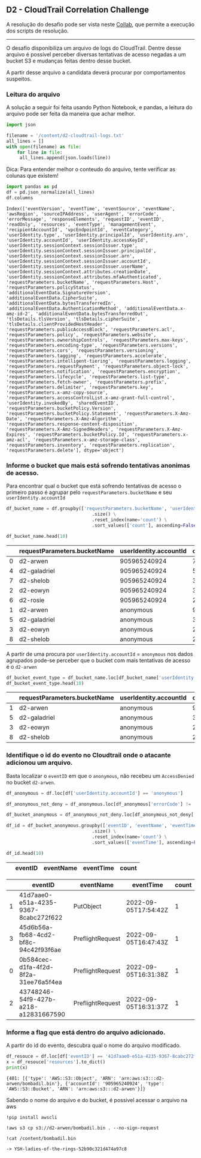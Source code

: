 ## D2 - CloudTrail Correlation Challenge

A resolução do desafio pode ser vista neste [Collab](https://colab.research.google.com/drive/1pNM7GfzN5XvLsQlJbNn9Ohat_sp-VDW2?usp=sharing), que permite a execução dos scripts de resolução.

---

O desafio disponibiliza um arquivo de logs do CloudTrail. Dentre desse arquivo é possível perceber diversas tentativas de acesso negadas a um bucket S3 e mudanças feitas dentro desse bucket.

A partir desse arquivo a candidata deverá procurar por comportamentos suspeitos.

### Leitura do arquivo
A solução a seguir foi feita usando Python Notebook, e pandas, a leitura do arquivo pode ser feita da maneira que achar melhor.

````python
import json

filename = '/content/d2-cloudtrail-logs.txt'
all_lines = []
with open(filename) as file:
    for line in file:
     all_lines.append(json.loads(line))
````


Dica: Para entender melhor o conteudo do arquivo, tente verificar as colunas que existem!

```python
import pandas as pd
df = pd.json_normalize(all_lines)
df.columns
```

```
Index(['eventVersion', 'eventTime', 'eventSource', 'eventName', 'awsRegion', 'sourceIPAddress', 'userAgent', 'errorCode', 'errorMessage', 'responseElements', 'requestID', 'eventID', 'readOnly', 'resources', 'eventType', 'managementEvent', 'recipientAccountId', 'vpcEndpointId', 'eventCategory', 'userIdentity.type', 'userIdentity.principalId', 'userIdentity.arn', 'userIdentity.accountId', 'userIdentity.accessKeyId', 'userIdentity.sessionContext.sessionIssuer.type', 'userIdentity.sessionContext.sessionIssuer.principalId', 'userIdentity.sessionContext.sessionIssuer.arn', 'userIdentity.sessionContext.sessionIssuer.accountId', 'userIdentity.sessionContext.sessionIssuer.userName', 'userIdentity.sessionContext.attributes.creationDate', 'userIdentity.sessionContext.attributes.mfaAuthenticated', 'requestParameters.bucketName', 'requestParameters.Host', 'requestParameters.policyStatus', 'additionalEventData.SignatureVersion', 'additionalEventData.CipherSuite', 'additionalEventData.bytesTransferredIn', 'additionalEventData.AuthenticationMethod', 'additionalEventData.x-amz-id-2', 'additionalEventData.bytesTransferredOut', 'tlsDetails.tlsVersion', 'tlsDetails.cipherSuite', 'tlsDetails.clientProvidedHostHeader', 'requestParameters.publicAccessBlock', 'requestParameters.acl', 'requestParameters.policy', 'requestParameters.website', 'requestParameters.ownershipControls', 'requestParameters.max-keys', 'requestParameters.encoding-type', 'requestParameters.versions', 'requestParameters.cors', 'requestParameters.versioning', 'requestParameters.tagging', 'requestParameters.accelerate', 'requestParameters.intelligent-tiering', 'requestParameters.logging', 'requestParameters.requestPayment', 'requestParameters.object-lock', 'requestParameters.notification', 'requestParameters.encryption', 'requestParameters.lifecycle', 'requestParameters.list-type', 'requestParameters.fetch-owner', 'requestParameters.prefix', 'requestParameters.delimiter', 'requestParameters.key', 'requestParameters.x-amz-copy-source', 'requestParameters.accessControlList.x-amz-grant-full-control', 'userIdentity.invokedBy', 'sharedEventID', 'requestParameters.bucketPolicy.Version', 'requestParameters.bucketPolicy.Statement', 'requestParameters.X-Amz-Date', 'requestParameters.X-Amz-Algorithm', 'requestParameters.response-content-disposition', 'requestParameters.X-Amz-SignedHeaders', 'requestParameters.X-Amz-Expires', 'requestParameters.bucketPolicy.Id', 'requestParameters.x-amz-acl', 'requestParameters.x-amz-storage-class', 'requestParameters.inventory', 'requestParameters.replication', 'requestParameters.delete'], dtype='object')
```

### Informe o bucket que mais está sofrendo tentativas anonimas de acesso.

Para encontrar qual o bucket que está sofrendo tentativas de acesso o primeiro passo é agrupar pelo `requestParameters.bucketName` e seu `userIdentity.accountId`

````python
df_bucket_name = df.groupby(['requestParameters.bucketName', 'userIdentity.accountId']) \
                                .size() \
                                .reset_index(name='count') \
                                .sort_values(['count'], ascending=False)

df_bucket_name.head(10)
````


|   | requestParameters.bucketName | userIdentity.accountId | count|
|---|----------------------------|------------------------|------|
|0| d2-arwen| 905965240924| 772|
|4|d2-galadriel|905965240924|528|
|7|d2-shelob|905965240924|348|
|2|d2-eowyn|905965240924|321|
|6|d2-rosie|905965240924|284|
|1|d2-arwen|anonymous|9|
|5|d2-galadriel|anonymous|3|
|3|d2-eowyn|anonymous|2|
|8|d2-shelob|anonymous|2|


A partir de uma procura por `userIdentity.accountId` = `anonymous` nos dados agrupados pode-se perceber que o bucket com mais tentativas de acesso é o `d2-arwen`

```python
df_bucket_event_type = df_bucket_name.loc[df_bucket_name['userIdentity.accountId'] == 'anonymous']
df_bucket_event_type.head(10)
```


|   | requestParameters.bucketName | userIdentity.accountId | count|
|---|----------------------------|------------------------|------|
|1|d2-arwen|anonymous|9|
|5|d2-galadriel|anonymous|3|
|3|d2-eowyn|anonymous|2|
|8|d2-shelob|anonymous|2|


### Identifique o id do evento no Cloudtrail onde o atacante adicionou um arquivo.
Basta localizar o `eventID` em que o `anonymous`, não recebeu um `AccessDenied` no bucket `d2-arwen`.

```python
df_anonymous = df.loc[df['userIdentity.accountId'] == 'anonymous']

df_anonymous_not_deny = df_anonymous.loc[df_anonymous['errorCode'] != 'AccessDenied']

df_bucket_anonymous = df_anonymous_not_deny.loc[df_anonymous_not_deny['requestParameters.bucketName'] == 'd2-arwen']

df_id = df_bucket_anonymous.groupby(['eventID', 'eventName', 'eventTime']) \
                                .size() \
                                .reset_index(name='count') \
                                .sort_values(['eventTime'], ascending=False)

df_id.head(10)
```

| | eventID | eventName | eventTime | count |
|-|---------|-----------|-----------|-------|

|   | eventID | eventName | eventTime| count|
|---|---------|-----------|----------|------|
|1|41d7aae0-e51a-4235-9367-8cabc272f622|PutObject|2022-09-05T17:54:42Z|1|
|3|45d6b56a-fb68-4cd2-bf8c-94c42f93f6ae|PreflightRequest|2022-09-05T16:47:43Z|1|
|0|0b584cec-d1fa-4f2d-8f2a-31ee76a5f4ea|PreflightRequest|2022-09-05T16:31:38Z|1|
|2|43748246-54f9-427b-a218-a12831667590|PreflightRequest|2022-09-05T16:31:37Z|1|

### Informe a flag que está dentro do arquivo adicionado.
A partir do id do evento, descubra qual o nome do arquivo modificado.

```python
df_resouce = df.loc[df['eventID'] == '41d7aae0-e51a-4235-9367-8cabc272f622']
x = df_resouce['resources'].to_dict()
print(x)
```

```
{401: [{'type': 'AWS::S3::Object', 'ARN': 'arn:aws:s3:::d2-arwen/bombadil.bin'}, {'accountId': '905965240924', 'type': 'AWS::S3::Bucket', 'ARN': 'arn:aws:s3:::d2-arwen'}]}
```

Sabendo o nome do arquivo e do bucket, é possivel acessar o arquivo na aws

```shell
!pip install awscli
```

```shell
!aws s3 cp s3://d2-arwen/bombadil.bin . --no-sign-request
```

```shell
!cat /content/bombadil.bin
```

`-> YSH-ladies-of-the-rings-52b90c321d474a97c8`